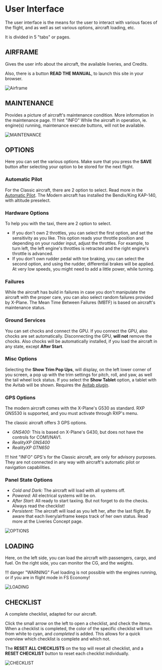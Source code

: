 # User Interface

The user interface is the means for the user to interact with various faces of the flight, and as well as set various options, aircraft loading, etc.

It is divided in 5 "tabs" or pages.

## AIRFRAME
Gives the user info about the aircraft, the available liveries, and Credits.

Also, there is a button **READ THE MANUAL**, to launch this site in your browser.

![Airframe](./all_acfs/gui_airframe.jpg)

## MAINTENANCE
Provides a picture of aircraft's maintenance condition. More information in the maintenance page.
!!! hint "INFO"
    While the aircraft in operation, ie. engine(s) running, maintenance execute buttons, will not be available.

![MAINTENANCE](./all_acfs/gui_maintenance.jpg)

## OPTIONS
Here you can set the various options. Make sure that you press the **SAVE** button after selecting your option to be stored for the next flight.

### Automatic Pilot
For the Classic aircraft, there are 2 option to select. Read more in the [Automatic Pilot](docs/classic/autopilot.md). 
The Modern aircraft has installed the Bendix/King KAP-140, with altitude preselect.

### Hardware Options
To help you with the taxi, there are 2 option to select.

   - If you don't own 2 throttles, you can select the first option, and set the sensitivity as you like. This option reads your throttle position and depending on your rudder input, adjust the throttles. For example, to turn left, the left engine's throttles is retracted and the right engine's throttle is advanced.
   - If you don't own rudder pedal with toe braking, you can select the second option, and using the rudder, differential brakes will be applied. At very low speeds, you might need to add a little power, while turning. 

### Failures
While the aircraft has build in failures in case you don't manipulate the aircraft with the proper care, you can also select random failures provided by X-Plane. The Mean Time Between Failures (MBTF) is based on aircraft's maintenance status. 

### Ground Services
You can set chocks and connect the GPU. If you connect the GPU, also chocks are set automatically. Disconnecting the GPU, **will not** remove the chocks. Also chocks will be automatically installed, if you load the aircraft in any state, except **After Start**.

### Misc Options
Selecting the **Show Trim Pop Ups**, will display, on the left lower corner of you screen, a pop up with the trim settings for pitch, roll, and yaw, as well the tail wheel lock status.
If you select the **Show Tablet** option, a tablet with the Avitab will be shown. Requires the [Avitab plugin](https://github.com/fpw/avitab/releases).

### GPS Options
The modern aircraft comes with the X-Plane's G530 as standard. RXP GNS530 is supported, and you must activate through RXP's menu.

The classic aircraft offers 3 GPS options.

  - *GNS400:* This is based on X-Plane's G430, but does not have the controls for COM1/NAV1.
  - *RealityXP GNS400*
  - *RealityXP GTN650*

!!! hint "INFO"
    GPS's for the Classic aircraft, are only for advisory purposes. They are not connected in any way with aircraft's automatic pilot or navigation capabilities.

### Panel State Options

  - *Cold and Dark:* The aircraft will load with all systems off.
  - *Powered:* All electrical systems will be on.
  - *After Start:* All ready to start taxiing. But not forget to do the checks. Always read the checklist!
  - *Persistent:* The aircraft will load as you left her, after the last flight. By aware that each livery/airframe keeps track of her own status. Read more at the Liveries Concept page.

![OPTIONS](./all_acfs/gui_options.jpg)

## LOADING
Here, on the left side, you can load the aircraft with passengers, cargo, and fuel.
On the right side, you can monitor the CG, and the weights.

!!! danger "WARNING"
    Fuel loading is not possible with the engines running, or if you are in flight mode in FS Economy!

![LOADING](./all_acfs/gui_loading.jpg)

## CHECKLIST
A complete checklist, adapted for our aircraft. 

Click the small arrow on the left to open a checklist, and check the items. When a checklist is completed, the color of the specific checklist will turn from white to cyan, and *completed* is added. This allows for a quick overview which checklist is complete and which not.

The **RESET ALL CHECKLISTS** on the top will reset all checklist, and a **RESET CHECKLIST** button to reset each checklist individually. 

![CHECKLIST](./all_acfs/gui_checklist.jpg)